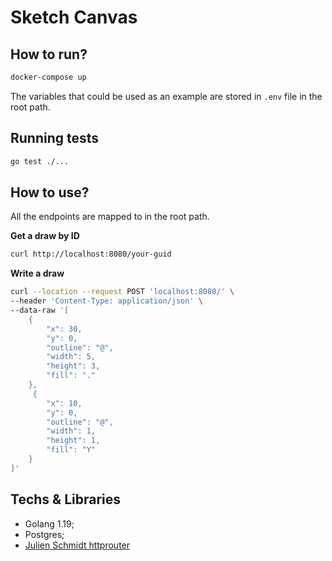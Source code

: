 # Sketch Canvas

## How to run?

```bash
docker-compose up
```

The variables that could be used as an example are stored in `.env` file in the root path.

## Running tests

```bash
go test ./...
```

## How to use?

All the endpoints are mapped to in the root path.

**Get a draw by ID**
```bash 
curl http://localhost:8080/your-guid
```

**Write a draw**

```bash
curl --location --request POST 'localhost:8080/' \
--header 'Content-Type: application/json' \
--data-raw '[
    {
        "x": 30,
        "y": 0,
        "outline": "@",
        "width": 5,
        "height": 3,
        "fill": "."
    },
     {
        "x": 10,
        "y": 0,
        "outline": "@",
        "width": 1,
        "height": 1,
        "fill": "Y"
    }
]'
```


## Techs & Libraries

- Golang 1.19;
- Postgres;
- [Julien Schmidt httprouter](julienschmidt/httprouter)